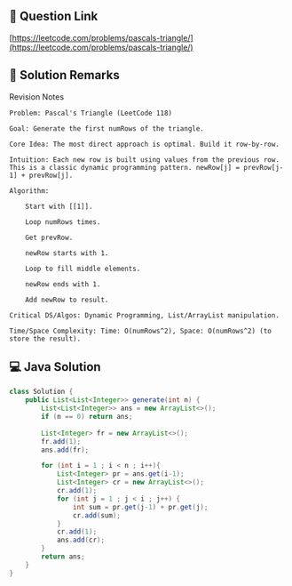## 📌 Question Link
[https://leetcode.com/problems/pascals-triangle/](https://leetcode.com/problems/pascals-triangle/)

## 📝 Solution Remarks
Revision Notes

    Problem: Pascal's Triangle (LeetCode 118)

    Goal: Generate the first numRows of the triangle.

    Core Idea: The most direct approach is optimal. Build it row-by-row.

    Intuition: Each new row is built using values from the previous row. This is a classic dynamic programming pattern. newRow[j] = prevRow[j-1] + prevRow[j].

    Algorithm:

        Start with [[1]].

        Loop numRows times.

        Get prevRow.

        newRow starts with 1.

        Loop to fill middle elements.

        newRow ends with 1.

        Add newRow to result.

    Critical DS/Algos: Dynamic Programming, List/ArrayList manipulation.

    Time/Space Complexity: Time: O(numRows^2), Space: O(numRows^2) (to store the result).

## 💻 Java Solution
```java
class Solution {
    public List<List<Integer>> generate(int n) {
        List<List<Integer>> ans = new ArrayList<>();
        if (n == 0) return ans;
        
        List<Integer> fr = new ArrayList<>();
        fr.add(1);
        ans.add(fr);

        for (int i = 1 ; i < n ; i++){
            List<Integer> pr = ans.get(i-1);
            List<Integer> cr = new ArrayList<>();
            cr.add(1);
            for (int j = 1 ; j < i ; j++) {
                int sum = pr.get(j-1) + pr.get(j);
                cr.add(sum);
            }
            cr.add(1);
            ans.add(cr);
        }
        return ans;
    }
}
```
